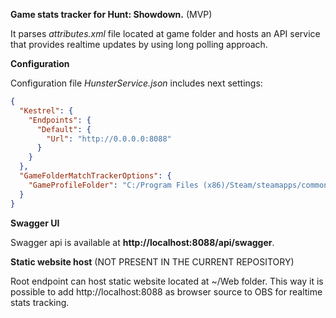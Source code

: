 **Game stats tracker for Hunt: Showdown.** (MVP)

It parses *attributes.xml* file located at game folder and hosts an API service that provides realtime updates by using long polling approach.

**Configuration**

Configuration file *HunsterService.json* includes next settings:

```json
{
  "Kestrel": {
    "Endpoints": {
      "Default": {
        "Url": "http://0.0.0.0:8088"
      }
    }
  },
  "GameFolderMatchTrackerOptions": {
    "GameProfileFolder": "C:/Program Files (x86)/Steam/steamapps/common/Hunt Showdown/user/profiles/default"
  }
}
```
**Swagger UI**

Swagger api is available at **http://localhost:8088/api/swagger**. 

**Static website host**
(NOT PRESENT IN THE CURRENT REPOSITORY)

Root endpoint can host static website located at ~/Web folder. This way it is possible to add http://localhost:8088 as browser source to OBS for realtime stats tracking.